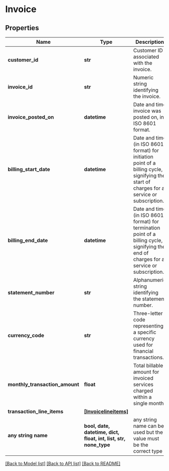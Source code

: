 # Invoice


## Properties
Name | Type | Description | Notes
------------ | ------------- | ------------- | -------------
**customer_id** | **str** | Customer ID associated with the invoice. | [optional] 
**invoice_id** | **str** | Numeric string identifying the invoice. | [optional] 
**invoice_posted_on** | **datetime** | Date and time invoice was posted on, in ISO 8601 format. | [optional] 
**billing_start_date** | **datetime** | Date and time (in ISO 8601 format) for initiation point of a billing cycle, signifying the start of charges for a service or subscription. | [optional] 
**billing_end_date** | **datetime** | Date and time (in ISO 8601 format) for termination point of a billing cycle, signifying the end of charges for a service or subscription. | [optional] 
**statement_number** | **str** | Alphanumeric string identifying the statement number. | [optional] 
**currency_code** | **str** | Three-letter code representing a specific currency used for financial transactions. | [optional] 
**monthly_transaction_amount** | **float** | Total billable amount for invoiced services charged within a single month. | [optional] 
**transaction_line_items** | [**[Invoicelineitems]**](Invoicelineitems.md) |  | [optional] 
**any string name** | **bool, date, datetime, dict, float, int, list, str, none_type** | any string name can be used but the value must be the correct type | [optional]

[[Back to Model list]](../README.md#documentation-for-models) [[Back to API list]](../README.md#documentation-for-api-endpoints) [[Back to README]](../README.md)



